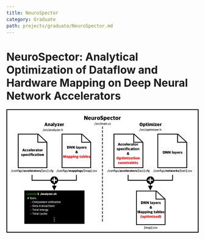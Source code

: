 ```yaml
---
title: NeuroSpector 
category: Graduate
path: projects/graduate/NeuroSpector.md
---
```

# NeuroSpector: Analytical Optimization of Dataflow and Hardware Mapping on Deep Neural Network Accelerators
![](../../images/neurospector_overview.png)
